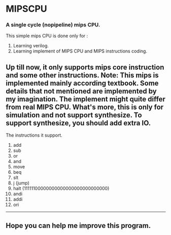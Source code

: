 # MIPSCPU
### A single cycle (nopipeline) mips CPU.
This simple mips CPU is done only for :
1. Learning verilog.
2. Learning implement of MIPS CPU and MIPS instructions coding.

Up till now, it only supports mips core instruction and some other instructions.
**Note: This mips is implemented mainly according textbook.**
**Some details that not mentioned are implemented by my imagination.**
**The implement might quite differ from real MIPS CPU.**
**What's more, this is only for simulation and not support synthesize.**
**To support synthesize, you should add extra IO.**
---
The instructions it support.
1. add
2. sub
3. or
4. and
5. move
6. beq
7. slt
8. j \(jump\)
9. halt (11111100000000000000000000000000)
10. andi
11. addi
12. ori

---
## Hope you can help me improve this program.


